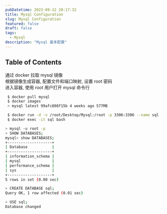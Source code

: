 ```yaml
---
pubDatetime: 2023-09-12 20:17:32
title: Mysql Configuration
slug: Mysql Configuration
featured: false
draft: false
tags:
  - Mysql
description: "Mysql 基本配置"
---
```


## Table of Contents

通过 docker 拉取 mysql 镜像  
根据镜像生成容器, 配置文件和端口映射, 设置 root 密码  
进入容器, 使用 root 用户打开 mysql 命令行

```bash
 $ docker pull mysql
 $ docker images
 > mysql latest 99afc808f15b 4 weeks ago 577MB

 $ docker run -d -v /root/Desktop/Mysql:/root -p 3306:3306 --name sql -e MYSQL_ROOT_PASSWORD=111111 mysql
 $ docker exec -it sql bash

```

```bash
> mysql -u root -p
> SHOW DATABASES;
mysql> show DATABASES;
+--------------------+
| Database           |
+--------------------+
| information_schema |
| mysql              |
| performance_schema |
| sys                |
+--------------------+
5 rows in set (0.00 sec)

> CREATE DATABASE sql;
Query OK, 1 row affected (0.01 sec)

> USE sql;
Database changed
```
